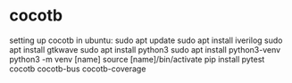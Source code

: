# cocotb
setting up cocotb in ubuntu:
sudo apt update
sudo apt install iverilog
sudo apt install gtkwave
sudo apt install python3
sudo apt install python3-venv
python3 -m venv [name]
source [name]/bin/activate
pip install pytest cocotb cocotb-bus cocotb-coverage
